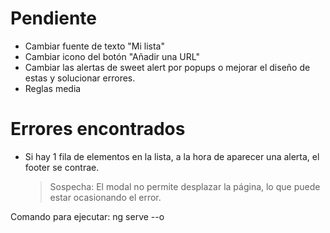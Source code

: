 # Pendiente

- Cambiar fuente de texto "Mi lista"
- Cambiar icono del botón "Añadir una URL"
- Cambiar las alertas de sweet alert por popups o mejorar el diseño de estas y solucionar errores.
- Reglas media

# Errores encontrados

- Si hay 1 fila de elementos en la lista, a la hora de aparecer una alerta, el footer se contrae.
    > Sospecha: El modal no permite desplazar la página, lo que puede estar ocasionando el error.

Comando para ejecutar: ng serve --o